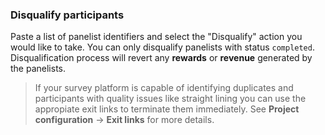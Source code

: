 ### Disqualify participants

Paste a list of panelist identifiers and select the "Disqualify" action you would like to take. You can only disqualify panelists with status ```completed```. Disqualification process will revert any **rewards** or **revenue** generated by the panelists.

> If your survey platform is capable of identifying duplicates and participants with quality issues like straight lining you can use the appropiate exit links to terminate them immediately. See **Project configuration** -> **Exit links** for more details.
